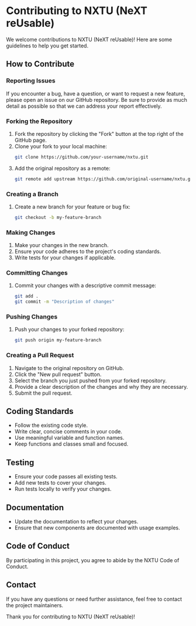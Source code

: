 
# Contributing to NXTU (NeXT reUsable)

We welcome contributions to NXTU (NeXT reUsable)! Here are some guidelines to help you get started.

## How to Contribute

### Reporting Issues
If you encounter a bug, have a question, or want to request a new feature, please open an issue on our GitHub repository. Be sure to provide as much detail as possible so that we can address your report effectively.

### Forking the Repository
1. Fork the repository by clicking the "Fork" button at the top right of the GitHub page.
2. Clone your fork to your local machine:
   ```sh
   git clone https://github.com/your-username/nxtu.git
   ```
3. Add the original repository as a remote:
   ```sh
   git remote add upstream https://github.com/original-username/nxtu.git
   ```

### Creating a Branch
1. Create a new branch for your feature or bug fix:
   ```sh
   git checkout -b my-feature-branch
   ```

### Making Changes
1. Make your changes in the new branch.
2. Ensure your code adheres to the project's coding standards.
3. Write tests for your changes if applicable.

### Committing Changes
1. Commit your changes with a descriptive commit message:
   ```sh
   git add .
   git commit -m "Description of changes"
   ```

### Pushing Changes
1. Push your changes to your forked repository:
   ```sh
   git push origin my-feature-branch
   ```

### Creating a Pull Request
1. Navigate to the original repository on GitHub.
2. Click the "New pull request" button.
3. Select the branch you just pushed from your forked repository.
4. Provide a clear description of the changes and why they are necessary.
5. Submit the pull request.

## Coding Standards
- Follow the existing code style.
- Write clear, concise comments in your code.
- Use meaningful variable and function names.
- Keep functions and classes small and focused.

## Testing
- Ensure your code passes all existing tests.
- Add new tests to cover your changes.
- Run tests locally to verify your changes.

## Documentation
- Update the documentation to reflect your changes.
- Ensure that new components are documented with usage examples.

## Code of Conduct
By participating in this project, you agree to abide by the NXTU Code of Conduct.

## Contact
If you have any questions or need further assistance, feel free to contact the project maintainers.

Thank you for contributing to NXTU (NeXT reUsable)!
